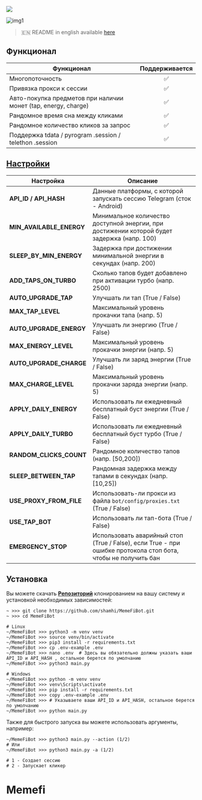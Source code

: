 [<img src="https://img.shields.io/badge/Telegram-%40Me-orange">](https://t.me/sho6ot)


![img1](.github/images/demo.png)

> 🇪🇳 README in english available [here](README-EN.md)

## Функционал  
| Функционал                                                     | Поддерживается  |
|----------------------------------------------------------------|:---------------:|
| Многопоточность                                                |        ✅        |
| Привязка прокси к сессии                                       |        ✅        |
| Авто-покупка предметов при наличии монет (tap, energy, charge) |        ✅        |
| Рандомное время сна между кликами                              |        ✅        |
| Рандомное количество кликов за запрос                          |        ✅        |
| Поддержка tdata / pyrogram .session / telethon .session        |        ✅        |


## [Настройки](https://github.com/shamhi/MemeFiBot/blob/main/.env-example)
| Настройка                | Описание                                                                                                      |
|--------------------------|---------------------------------------------------------------------------------------------------------------|
| **API_ID / API_HASH**    | Данные платформы, с которой запускать сессию Telegram (сток - Android)                                        |
| **MIN_AVAILABLE_ENERGY** | Минимальное количество доступной энергии, при достижении которой будет задержка (напр. 100)                   |
| **SLEEP_BY_MIN_ENERGY**  | Задержка при достижении минимальной энергии в секундах (напр. 200)                                            |
| **ADD_TAPS_ON_TURBO**    | Сколько тапов будет добавлено при активации турбо (напр. 2500)                                                |
| **AUTO_UPGRADE_TAP**     | Улучшать ли тап (True / False)                                                                                |
| **MAX_TAP_LEVEL**        | Максимальный уровень прокачки тапа (напр. 5)                                                                  |
| **AUTO_UPGRADE_ENERGY**  | Улучшать ли энергию (True / False)                                                                            |
| **MAX_ENERGY_LEVEL**     | Максимальный уровень прокачки энергии (напр. 5)                                                               |
| **AUTO_UPGRADE_CHARGE**  | Улучшать ли заряд энергии (True / False)                                                                      |
| **MAX_CHARGE_LEVEL**     | Максимальный уровень прокачки заряда энергии (напр. 5)                                                        |
| **APPLY_DAILY_ENERGY**   | Использовать ли ежедневный бесплатный буст энергии (True / False)                                             |
| **APPLY_DAILY_TURBO**    | Использовать ли ежедневный бесплатный буст турбо (True / False)                                               |
| **RANDOM_CLICKS_COUNT**  | Рандомное количество тапов (напр. [50,200])                                                                   |
| **SLEEP_BETWEEN_TAP**    | Рандомная задержка между тапами в секундах (напр. [10,25])                                                    |
| **USE_PROXY_FROM_FILE**  | Использовать-ли прокси из файла `bot/config/proxies.txt` (True / False)                                       |
| **USE_TAP_BOT**          | Использовать ли тап-бота (True / False)                                                                       |
| **EMERGENCY_STOP**       | Использовать аварийный стоп (True / False), если True - при ошибке протокола стоп бота, чтобы не получить бан |

## Установка
Вы можете скачать [**Репозиторий**](https://github.com/shamhi/MemeFiBot) клонированием на вашу систему и установкой необходимых зависимостей:
```shell
~ >>> git clone https://github.com/shamhi/MemeFiBot.git 
~ >>> cd MemeFiBot

# Linux
~/MemeFiBot >>> python3 -m venv venv
~/MemeFiBot >>> source venv/bin/activate
~/MemeFiBot >>> pip3 install -r requirements.txt
~/MemeFiBot >>> cp .env-example .env
~/MemeFiBot >>> nano .env  # Здесь вы обязательно должны указать ваши API_ID и API_HASH , остальное берется по умолчанию
~/MemeFiBot >>> python3 main.py

# Windows
~/MemeFiBot >>> python -m venv venv
~/MemeFiBot >>> venv\Scripts\activate
~/MemeFiBot >>> pip install -r requirements.txt
~/MemeFiBot >>> copy .env-example .env
~/MemeFiBot >>> # Указываете ваши API_ID и API_HASH, остальное берется по умолчанию
~/MemeFiBot >>> python main.py
```

Также для быстрого запуска вы можете использовать аргументы, например:
```shell
~/MemeFiBot >>> python3 main.py --action (1/2)
# Или
~/MemeFiBot >>> python3 main.py -a (1/2)

# 1 - Создает сессию
# 2 - Запускает кликер
```
# Memefi
